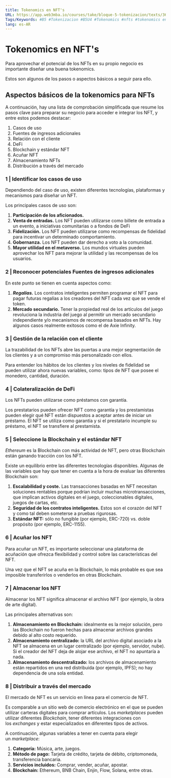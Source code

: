 ```yaml
---
title: Tokenomics en NFT's
URL: https://app.web3mba.io/courses/take/bloque-5-tokenizacion/texts/36047221-u4-04-tokenomics-en-nft-s
Tags/Keywords: #B5 #Tokenizacion #B5U4 #Tokenomics #nfts #tokenomics en nfts
lang: es-AR
---
```

# Tokenomics en NFT's 
Para aprovechar el potencial de los NFTs en su propio negocio es importante diseñar una buena tokenomics.

Estos son algunos de los pasos o aspectos básicos a seguir para ello.

## Aspectos básicos de la tokenomics para NFTs
A continuación, hay una lista de comprobación simplificada que resume los pasos clave para preparar su negocio para acceder e integrar los NFT, y entre estos podemos destacar:
1. Casos de uso
2. Fuentes de ingresos adicionales
3. Relación con el cliente
4. DeFi
5. Blockchain y estándar NFT
6. Acuñar NFT
7. Almacenamiento NFTs
8. Distribución a través del mercado

### 1 | Identificar los casos de uso
Dependiendo del caso de uso, existen diferentes tecnologías, plataformas y mecanismos para diseñar un NFT. 

Los principales casos de uso son:
1. **Participación de los aficionados.**
2. **Venta de entradas.** Los NFT pueden utilizarse como billete de entrada a un evento, a iniciativas comunitarias o a fondos de DeFi
3. **Fidelización.** Los NFT pueden utilizarse como recompensas de fidelidad para incentivar un determinado comportamiento.
4. **Gobernanza.** Los NFT pueden dar derecho a voto a la comunidad.
5. **Mayor utilidad en el metaverso.** Los mundos virtuales pueden aprovechar los NFT para mejorar la utilidad y las recompensas de los usuarios.  

### 2 | Reconocer potenciales Fuentes de ingresos adicionales
En este punto se tienen en cuenta aspectos como:
1. _**Regalías.**_ Los contratos inteligentes permiten programar el NFT para pagar futuras regalías a los creadores del NFT cada vez que se vende el token.
2. **Mercado secundario.** Tener la propiedad real de los artículos del juego revoluciona la industria del juego al permitir un mercado secundario independiente y/o mecanismos de recompensa basados en NFTs. Hay algunos casos realmente exitosos como el de Axie Infinity.

### 3 | Gestión de la relación con el cliente
La trazabilidad de los NFTs abre las puertas a una mejor segmentación de los clientes y a un compromiso más personalizado con ellos.

Para entender los hábitos de los clientes y los niveles de fidelidad se pueden utilizar ahora nuevas variables, como: tipos de NFT que posee el monedero, cantidad, duración.

### 4 | Colateralización de DeFi
Los NFTs pueden utilizarse como préstamos con garantía. 

Los prestatarios pueden ofrecer NFT como garantía y los prestamistas pueden elegir qué NFT están dispuestos a aceptar antes de iniciar un préstamo. El NFT se utiliza como garantía y si el prestatario incumple su préstamo, el NFT se transfiere al prestamista.

### 5 | Seleccione la Blockchain y el estándar NFT
_Ethereum_ es la Blockchain con más actividad de NFT, pero otras Blockchain están ganando tracción con los NFT.

Existe un equilibrio entre las diferentes tecnologías disponibles. Algunas de las variables que hay que tener en cuenta a la hora de evaluar las diferentes Blockchain son:
1. **Escalabilidad y coste.** Las transacciones basadas en NFT necesitan soluciones rentables porque podrían incluir muchas microtransacciones, que implican activos digitales en el juego, coleccionables digitales, juegos de cartas, etc.
2. **Seguridad de los contratos inteligentes.** Estos son el corazón del NFT y como tal deben someterse a pruebas rigurosas.
3. **Estándar NFT:** sólo no fungible (por ejemplo, ERC-720) vs. doble propósito (por ejemplo, ERC-1155).

### 6 | Acuñar los NFT
Para acuñar un NFT, es importante seleccionar una plataforma de acuñación que ofrezca flexibilidad y control sobre las características del NFT.

Una vez que el NFT se acuña en la Blockchain, lo más probable es que sea imposible transferirlos o venderlos en otras Blockchain.

### 7 | Almacenar los NFT
Almacenar los NFT significa almacenar el archivo NFT (por ejemplo, la obra de arte digital). 

Las principales alternativas son:
1. **Almacenamiento en Blockchain:** idealmente es la mejor solución, pero las Blockchain no fueron hechas para almacenar archivos grandes debido al alto costo requerido.
2. **Almacenamiento centralizado:** la URL del archivo digital asociado a la NFT se almacena en un lugar centralizado (por ejemplo, servidor, nube). Si el creador del NFT deja de alojar ese archivo, el NFT no apuntaría a nada.
3. **Almacenamiento descentralizado:** los archivos de almacenamiento están repartidos en una red distribuida (por ejemplo, IPFS); no hay dependencia de una sola entidad.

### 8 | Distribuir a través del mercado
El mercado de NFT es un servicio en línea para el comercio de NFT. 

Es comparable a un sitio web de comercio electrónico en el que se pueden utilizar carteras digitales para comprar artículos. Los _marketplaces_ pueden utilizar diferentes _Blockchain_, tener diferentes integraciones con los _exchanges_ y estar especializados en diferentes tipos de activos.

A continuación, algunas variables a tener en cuenta para elegir un _marketplace_:
1. **Categoría:** Música, arte, juegos.
2. **Método de pago:** Tarjeta de crédito, tarjeta de débito, criptomoneda, transferencia bancaria.
3. **Servicios incluidos:** Comprar, vender, acuñar, apostar.
4. **Blockchain:** Ethereum, BNB Chain, Enjin, Flow, Solana, entre otras.